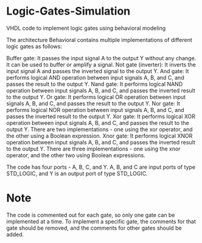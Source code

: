 # Logic-Gates-Simulation
VHDL code to implement logic gates using behavioral modeling

The architecture Behavioral contains multiple implementations of different logic gates as follows:

Buffer gate: It passes the input signal A to the output Y without any change. It can be used to buffer or amplify a signal.
Not gate (inverter): It inverts the input signal A and passes the inverted signal to the output Y.
And gate: It performs logical AND operation between input signals A, B, and C, and passes the result to the output Y.
Nand gate: It performs logical NAND operation between input signals A, B, and C, and passes the inverted result to the output Y.
Or gate: It performs logical OR operation between input signals A, B, and C, and passes the result to the output Y.
Nor gate: It performs logical NOR operation between input signals A, B, and C, and passes the inverted result to the output Y.
Xor gate: It performs logical XOR operation between input signals A, B, and C, and passes the result to the output Y. There are two implementations - one using the xor operator, and the other using a Boolean expression.
Xnor gate: It performs logical XNOR operation between input signals A, B, and C, and passes the inverted result to the output Y. There are three implementations - one using the xnor operator, and the other two using Boolean expressions.

The code has four ports - A, B, C, and Y. A, B, and C are input ports of type STD_LOGIC, and Y is an output port of type STD_LOGIC.


# Note
The code is commented out for each gate, so only one gate can be implemented at a time. To implement a specific gate, the comments for that gate should be removed, and the comments for other gates should be added.
